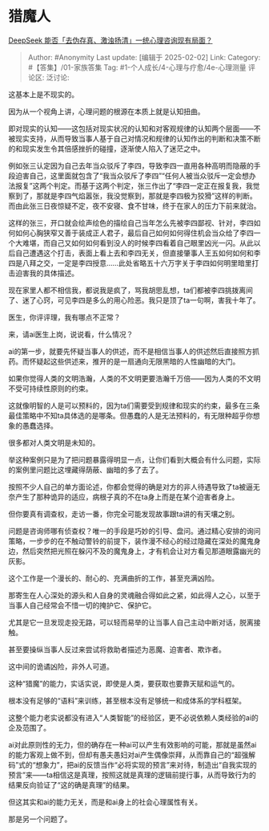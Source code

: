 # 猎魔人
[DeepSeek 能否「去伪存真、激浊扬清」一统心理咨询现有局面？](https://www.zhihu.com/question/10743483773/answer/90929027281)

> Author: #Anonymity
> Last update: [编辑于 2025-02-02]
> Link:
> Category: #【答集】/01-家族答集
> Tag: #1-个人成长/4-心理与疗愈/4e-心理测量
> 评论区:
> 泛讨论:

这基本上是不现实的。

因为从一个视角上讲，心理问题的根源在本质上就是认知扭曲。

即对现实的认知——这包括对现实状况的认知和对客观规律的认知两个层面——不被现实支持，从而导致当事人基于自己对情况和规律的认知作出的判断和决策不断的和现实发生令其倍感挫折的碰撞，逐渐使人陷入了迷茫之中。

例如张三认定因为自己去年当众驳斥了李四，导致李四一直用各种高明而隐蔽的手段迫害自己，这里面就包含了“我当众驳斥了李四”“任何人被当众驳斥一定会想办法报复”这两个判定。而基于这两个判定，张三作出了“李四一定正在报复我，我觉察到了，那就是李四气焰嚣张，我没觉察到，那就是李四极为狡猾”这样的判断。而由此张三日夜惊疑不定，夜不安寝、食不甘味，终于在家人的压力下前来就治。

这样的张三，开口就会绘声绘色的描绘自己当年怎么先被李四鄙视、针对，李四如何如何心胸狭窄又善于装成正人君子，最后自己如何如何得住机会当众给了李四一个大难堪，而自己又如何如何看到没人的时候李四看着自己眼里凶光一闪。从此以后自己遭遇这个打击，表面上看上去和李四无关，但直接肇事人王五如何如何和李四是八拜之交，一定是李四授意……此处省略五十六万字关于李四如何明里暗里打击迫害我的具体描述。

现在家里人都不相信我，都说我是疯了，骂我胡思乱想，ta们都被李四挑拨离间了、迷了心窍，可见李四是多么的用心险恶。我只是顶了ta一句啊，害我十年了。

医生，你评评理，我有哪点不正常？

来，请ai医生上岗，说说看，什么情况？

ai的第一步，就要先怀疑当事人的供述，而不是相信当事人的供述然后直接照方抓药。而怀疑起这些供述来，推开的是一扇通向无限黑暗的人性幽暗的大门。

如果你觉得人类的文明浩瀚，人类的不文明更要浩瀚千万倍——因为人类的不文明不受可持续性原则的约束。

这就像明智的人是可以预料的，因为ta们需要受到规律和现实的约束，最多在三条最佳策略中不知ta具体选的是哪条。但愚蠢的人是无法预料的，有无限种超乎你想象的愚蠢选择。

很多都对人类文明是未知的。

举这种案例只是为了把问题暴露得明显一点，让你们看到大概会有什么问题，实际的案例里问题比这埋藏得荫蔽、幽暗的多了去了。

按照不少人自己的单方面论述，你都会觉得的确是对方的非人待遇导致了ta被逼无奈产生了那种诡异的适应，病根子真的不在ta身上而是在某个迫害者身上。

但你要真有调查权，走访一番，你完全可能发现故事跟ta讲的有天壤之别。

问题是咨询师哪有侦查权？唯一的手段是巧妙的引导、盘问。通过精心安排的询问策略，一步步的在不触动警铃的前提下，装作漫不经心的经过隐藏在深处的魔鬼身边，然后突然把光照在躲闪不及的魔鬼身上，才有机会让对方看见那道眼露幽光的灰影。

这个工作是一个漫长的、耐心的、充满曲折的工作，甚至充满凶险。

那寄生在人心深处的源头和人自身的灵魂融合得如此之紧，如此得人之心，以至于当事人自己经常会不惜一切的掩护它、保护它。

尤其是它一旦发现走投无路，可以轻而易举的让当事人自己主动中断对话，脱离接触。

甚至要操纵当事人反过来尝试将救助者描述为恶魔、迫害者、欺诈者。

这中间的诡谲凶险，非外人可道。

这种“猎魔”的能力，实话实说，即使是人类，要获取也要靠天赋和运气的。

根本没有足够的“语料”来训练，甚至根本没有足够统一和成体系的学科框架。

这整个能力老实说都没有进入“人类智能”的经验区，更不必说依赖人类经验的ai的企及范围了。

ai对此原则性的无力，但的确存在一种ai可以产生有效影响的可能，那就是虽然ai的能力客观上做不到，但却有愚夫愚妇对ai产生偶像崇拜，从而靠自己的“超强解码”式的“想象力”，把ai的反馈当作“必将实现的预言”来对待，制造出“自我实现的预言”来——ta相信这是真理，按照这就是真理的逻辑前提行事，从而导致行为的结果反向验证了“这的确是真理”的结果。

但这其实和ai的能力无关，而是和ai身上的社会心理属性有关。

那是另一个问题了。
